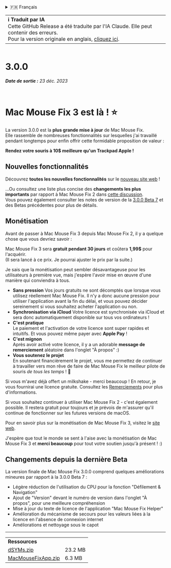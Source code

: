 <details>
<summary>🇫🇷 Français</summary>

[🇬🇧 English (GitHub Release)](https://github.com/noah-nuebling/mac-mouse-fix/releases/tag/3.0.0)\
[🇦🇩 Català](https://redirect.macmousefix.com/?target=mmf-release&tag=3.0.0&locale=ca)\
[🇩🇪 Deutsch](https://redirect.macmousefix.com/?target=mmf-release&tag=3.0.0&locale=de)\
[🇪🇸 Español](https://redirect.macmousefix.com/?target=mmf-release&tag=3.0.0&locale=es)\
**🇫🇷 Français**\
[🇮🇩 Indonesia](https://redirect.macmousefix.com/?target=mmf-release&tag=3.0.0&locale=id)\
[🇮🇹 Italiano](https://redirect.macmousefix.com/?target=mmf-release&tag=3.0.0&locale=it)\
[🇭🇺 Magyar](https://redirect.macmousefix.com/?target=mmf-release&tag=3.0.0&locale=hu)\
[🇳🇱 Nederlands](https://redirect.macmousefix.com/?target=mmf-release&tag=3.0.0&locale=nl)\
[🇵🇱 Polski](https://redirect.macmousefix.com/?target=mmf-release&tag=3.0.0&locale=pl)\
[🇧🇷 Português (Brasil)](https://redirect.macmousefix.com/?target=mmf-release&tag=3.0.0&locale=pt-BR)\
[🇵🇹 Português (Portugal)](https://redirect.macmousefix.com/?target=mmf-release&tag=3.0.0&locale=pt-PT)\
[🇷🇴 Română](https://redirect.macmousefix.com/?target=mmf-release&tag=3.0.0&locale=ro)\
[🇸🇪 Svenska](https://redirect.macmousefix.com/?target=mmf-release&tag=3.0.0&locale=sv)\
[🇻🇳 Tiếng Việt](https://redirect.macmousefix.com/?target=mmf-release&tag=3.0.0&locale=vi)\
[🇹🇷 Türkçe](https://redirect.macmousefix.com/?target=mmf-release&tag=3.0.0&locale=tr)\
[🇨🇿 Čeština](https://redirect.macmousefix.com/?target=mmf-release&tag=3.0.0&locale=cs)\
[🇬🇷 Ελληνικά](https://redirect.macmousefix.com/?target=mmf-release&tag=3.0.0&locale=el)\
[🇷🇺 Русский](https://redirect.macmousefix.com/?target=mmf-release&tag=3.0.0&locale=ru)\
[🇺🇦 Українська](https://redirect.macmousefix.com/?target=mmf-release&tag=3.0.0&locale=uk)\
[🇮🇱 עברית](https://redirect.macmousefix.com/?target=mmf-release&tag=3.0.0&locale=he)\
[🇸🇦 العربية](https://redirect.macmousefix.com/?target=mmf-release&tag=3.0.0&locale=ar)\
[🇮🇳 हिन्दी](https://redirect.macmousefix.com/?target=mmf-release&tag=3.0.0&locale=hi)\
[🇹🇭 ไทย](https://redirect.macmousefix.com/?target=mmf-release&tag=3.0.0&locale=th)\
[🇨🇳 中文 (简体)](https://redirect.macmousefix.com/?target=mmf-release&tag=3.0.0&locale=zh-Hans)\
[🇨🇳 中文 (繁體)](https://redirect.macmousefix.com/?target=mmf-release&tag=3.0.0&locale=zh-Hant)\
[🇭🇰 中文（香港)](https://redirect.macmousefix.com/?target=mmf-release&tag=3.0.0&locale=zh-HK)\
[🇯🇵 日本語](https://redirect.macmousefix.com/?target=mmf-release&tag=3.0.0&locale=ja)\
[🇰🇷 한국어](https://redirect.macmousefix.com/?target=mmf-release&tag=3.0.0&locale=ko)\
[Help translate Mac Mouse Fix to different languages!](https://github.com/noah-nuebling/mac-mouse-fix/discussions/731)
</details>
<table align=><td>
<b>ℹ️ Traduit par IA</b><br>
Cette GitHub Release a été traduite par l'IA Claude. Elle peut contenir des erreurs.<br>
Pour la version originale en anglais, <a href="https://github.com/noah-nuebling/mac-mouse-fix/releases/tag/3.0.0">cliquez ici</a>.
</td></table>

<table></table>

# 3.0.0
***Date de sortie :** 23 déc. 2023*

<br>

# Mac Mouse Fix 3 est là ! ⭐️

La version 3.0.0 est la **plus grande mise à jour** de Mac Mouse Fix.\
Elle rassemble de nombreuses fonctionnalités sur lesquelles j'ai travaillé pendant longtemps pour enfin offrir cette formidable proposition de valeur :

**Rendez votre souris à 10$ meilleure qu'un Trackpad Apple !**

## Nouvelles fonctionnalités

Découvrez **toutes les nouvelles fonctionnalités** sur le [nouveau site web](http://macmousefix.com/) !

...Ou consultez une liste plus concise des **changements les plus importants** par rapport à Mac Mouse Fix 2 dans [cette discussion](https://github.com/noah-nuebling/mac-mouse-fix/discussions/743#discussioncomment-7938922).\
Vous pouvez également consulter les notes de version de la [3.0.0 Beta 7](https://redirect.macmousefix.com/?target=mmf-release&tag=3.0.0-Beta-7&locale=fr) et des Betas précédentes pour plus de détails.

## Monétisation

Avant de passer à Mac Mouse Fix 3 depuis Mac Mouse Fix 2, il y a quelque chose que vous devriez savoir :

Mac Mouse Fix 3 sera **gratuit pendant 30 jours** et coûtera **1,99$** pour l'acquérir.\
(Il sera lancé à ce prix. Je pourrai ajuster le prix par la suite.)

Je sais que la monétisation peut sembler désavantageuse pour les utilisateurs à première vue, mais j'espère l'avoir mise en œuvre d'une manière qui conviendra à tous.

- **Sans pression**
   Vos jours gratuits ne sont décomptés que lorsque vous utilisez réellement Mac Mouse Fix. Il n'y a donc aucune pression pour utiliser l'application avant la fin du délai, et vous pouvez décider sereinement si vous souhaitez acheter l'application ou non.
- **Synchronisation via iCloud**
  Votre licence est synchronisée via iCloud et sera donc automatiquement disponible sur tous vos ordinateurs !
- **C'est pratique**\
   Le paiement et l'activation de votre licence sont super rapides et intuitifs. Et vous pouvez même payer avec **Apple Pay** !
- **C'est mignon**\
   Après avoir activé votre licence, il y a un adorable **message de remerciement** aléatoire dans l'onglet "À propos" :)
- **Vous soutenez le projet**\
   En soutenant financièrement le projet, vous me permettez de continuer à travailler vers mon rêve de faire de Mac Mouse Fix le meilleur pilote de souris *de tous les temps* ! 🚀

Si vous m'avez déjà offert un milkshake - merci beaucoup ! En retour, je vous fournirai une licence gratuite. Consultez les [Remerciements](https://github.com/noah-nuebling/mac-mouse-fix/blob/master/Acknowledgements.md#-paypal-donations) pour plus d'informations.

Si vous souhaitez continuer à utiliser Mac Mouse Fix 2 - c'est également possible. Il restera gratuit pour toujours et je prévois de m'assurer qu'il continue de fonctionner sur les futures versions de macOS.

Pour en savoir plus sur la monétisation de Mac Mouse Fix 3, visitez le [site web](https://macmousefix.com/#price).

J'espère que tout le monde se sent à l'aise avec la monétisation de Mac Mouse Fix 3 et **merci beaucoup** pour tout votre soutien jusqu'à présent ! :)

## Changements depuis la dernière Beta

La version finale de Mac Mouse Fix 3.0.0 comprend quelques améliorations mineures par rapport à la 3.0.0 Beta 7 :

- Légère réduction de l'utilisation du CPU pour la fonction "Défilement & Navigation"
- Ajout de "Version" devant le numéro de version dans l'onglet "À propos", pour une meilleure compréhension
- Mise à jour du texte de licence de l'application "Mac Mouse Fix Helper"
- Amélioration du mécanisme de secours pour les valeurs liées à la licence en l'absence de connexion internet
- Améliorations et nettoyage sous le capot

---

<table align="start">
<tr>
    <td colspan=2>
        <b>Ressources</b>
    </td>
</tr>
<tr>
    <td><a href="https://github.com/noah-nuebling/mac-mouse-fix/releases/download/3.0.0/dSYMs.zip">dSYMs.zip</a></td>
    <td>23.2 MB</td>
</tr>
<tr>
    <td><a href="https://github.com/noah-nuebling/mac-mouse-fix/releases/download/3.0.0/MacMouseFixApp.zip">MacMouseFixApp.zip</a></td>
    <td>6.3 MB</td>
</tr>
</table>